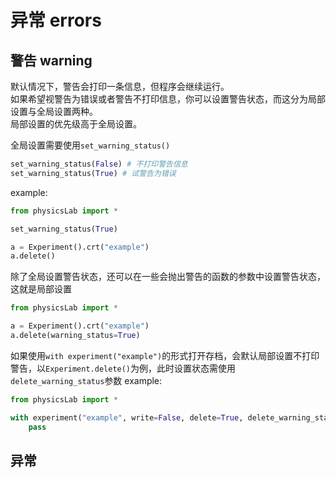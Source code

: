 # 异常 errors

## 警告 warning
默认情况下，警告会打印一条信息，但程序会继续运行。  
如果希望视警告为错误或者警告不打印信息，你可以设置警告状态，而这分为局部设置与全局设置两种。  
局部设置的优先级高于全局设置。  

全局设置需要使用`set_warning_status()`  
```Python
set_warning_status(False) # 不打印警告信息
set_warning_status(True) # 试警告为错误
```
example:
```Python
from physicsLab import *

set_warning_status(True)

a = Experiment().crt("example")
a.delete()
```

除了全局设置警告状态，还可以在一些会抛出警告的函数的参数中设置警告状态，这就是局部设置    
```Python
from physicsLab import *

a = Experiment().crt("example")
a.delete(warning_status=True)
```

如果使用`with experiment("example")`的形式打开存档，会默认局部设置不打印警告，以`Experiment.delete()`为例，此时设置状态需使用`delete_warning_status`参数
example:
```Python
from physicsLab import *

with experiment("example", write=False, delete=True, delete_warning_status=True) as exp:
    pass
```

## 异常

